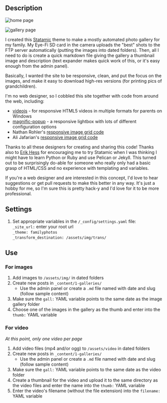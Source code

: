 ## Description

![home page](http://f.cl.ly/items/140I3u1x1n1k230v053y/screenshot1.png)

![gallery page](http://f.cl.ly/items/3c1h3H321m443l0P2Q2F/screenshot2.png)

I created this [Statamic](http://statamic.com/ "Home | Statamic") theme to make a mostly automated photo gallery for my family. My Eye-Fi SD card in the camera uploads the "best" shots to the FTP server automatically (putting the images into dated folders). Then, all I need to do is create a quick markdown file giving the gallery a thumbnail image and description (text expander makes quick work of this, or it's easy enough from the admin panel). 

Basically, I wanted the site to be responsive, clean, and put the focus on the images, and make it easy to download high-res versions (for printing pics of grandchildren). 

I'm no web designer, so I cobbled this site together with code from around the web, including:

* [videojs](http://www.videojs.com/) - for responsive HTML5 videos in multiple formats for parents on Windows
* [magnific-popup](http://dimsemenov.com/plugins/magnific-popup/ "Magnific Popup&#58; Responsive Lightbox & Dialog Script") - a responsive lightbox with lots of different configuration options
* Nathan Rohler's [responsive image grid code](http://www.dwuser.com/education/content/creating-responsive-tiled-layout-with-pure-css/ "Creating a Responsive Tiled Photo Gallery with Pure CSS - DWUser.com Education Center")
* Ali Jafarian's [responsive image grid code](http://alijafarian.com/responsive-image-grids-using-css/ "Responsive Image Grids Using CSS Tutorial | alijafarian.com")

Thanks to all these designers for creating and sharing this code! Thanks also to [Erik Hess](http://twitter.com/themindfulbit) for encouraging me to try Statamic when I was thinking I might have to learn Python or Ruby and use Pelican or Jekyll. This turned out to be surprisingly do-able for someone who really only had a basic grasp of HTML/CSS and no experience with templating and variables.

If you're a web designer and are interested in this concept, I'd love to hear suggestions or get pull requests to make this better in any way. It's just a hobby for me, so I'm sure this is pretty hack-y and I'd love for it to be more professional.

## Settings

1. Set appropriate variables in the `/_config/settings.yaml` file:    
`_site_url:` enter your root url   
`_theme: familyphotos`   
`_transform_destination: /assets/img/trans/`

## Use

### For images

1. Add images to `/assets/img/` in dated folders
2. Create new posts in `_content/1-galleries/`
	* Use the admin panel or create a `.md` file named with date and slug (follow sample content)
3. Make sure the `gall:` YAML variable points to the same date as the image gallery folder
4. Choose one of the images in the gallery as the thumb and enter into the `thumb:` YAML variable

### For video

*At this point, only one video per page*

1. Add video files (mp4 and/or ogg) to `/assets/video` in dated folders
2. Create new posts in `_content/1-galleries/`
	* Use the admin panel or create a `.md` file named with date and slug (follow sample content)
3. Make sure the `gall:` YAML variable points to the same date as the video  folder
4. Create a thumbnail for the video and upload it to the same directory as the video files and enter the name into the `thumb:` YAML variable
5. Enter the video's filename (without the file extension) into the `filename:` YAML variable